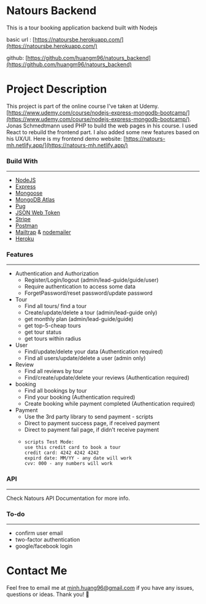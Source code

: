 # Natours Backend

This is a tour booking application backend built with Nodejs

basic url : [https://natoursbe.herokuapp.com/](https://natoursbe.herokuapp.com/)

github: [https://github.com/huangm96/natours_backend](https://github.com/huangm96/natours_backend)

# Project Description

This project is part of the online course I've taken at Udemy. [https://www.udemy.com/course/nodejs-express-mongodb-bootcamp/](https://www.udemy.com/course/nodejs-express-mongodb-bootcamp/). Jonas Schmedtmann used PHP to build the web pages in his course. I used React to rebuild the frontend part. I also added some new features based on his UX/UI. Here is my frontend demo website: [https://natours-mh.netlify.app/](https://natours-mh.netlify.app/)

### Build With

---

- [NodeJS](https://nodejs.org/en/)
- [Express](http://expressjs.com/)
- [Mongoose](https://mongoosejs.com/)
- [MongoDB Atlas](https://www.mongodb.com/cloud/atlas)
- [Pug](https://pugjs.org/api/getting-started.html)
- [JSON Web Token](https://jwt.io/)
- [Stripe](https://stripe.com/)
- [Postman](https://www.getpostman.com/)
- [Mailtrap](https://mailtrap.io/) & [nodemailer](https://nodemailer.com/about/)
- [Heroku](https://www.heroku.com/)

### Features

---

- Authentication and Authorization
  - Register/Login/logout (admin/lead-guide/guide/user)
  - Require authentication to access some data
  - ForgetPassword/reset password/update password
- Tour
  - Find all tours/ find a tour
  - Create/update/delete a tour (admin/lead-guide only)
  - get monthly plan (admin/lead-guide/guide)
  - get top-5-cheap tours
  - get tour status
  - get tours within radius
- User
  - Find/update/delete your data (Authentication required)
  - Find all users/update/delete a user (admin only)
- Review
  - Find all reviews by tour
  - Find/create/update/delete your reviews (Authentication required)
- booking
  - Find all bookings by tour
  - Find your booking (Authentication required)
  - Create booking while payment completed (Authentication required)
- Payment
  - Use the 3rd party library to send payment - scripts
  - Direct to payment success page, if received payment
  - Direct to payment fail page, if didn't receive payment
  - ```
    scripts Test Mode:
    use this credit card to book a tour
    credit card: 4242 4242 4242
    expird date: MM/YY - any date will work
    cvv: 000 - any numbers will work
    ```

### API

---

Check Natours API Documentation for more info.

### To-do

---

- confirm user email
- two-factor authentication
- google/facebook login

# Contact Me

Feel free to email me at [minh.huang96@gmail.com](https://github.com/huangm96/natours_frontend/blob/main/minh.huang96@gmail.com) if you have any issues, questions or ideas. Thank you! 🙂
